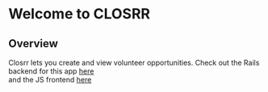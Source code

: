 # Welcome to CLOSRR

## Overview

Closrr lets you create and view volunteer opportunities.
Check out the Rails backend for this app [here](https://github.com/tbenis/volunteer-locations-api)
<br/>
and the JS frontend [here](https://github.com/tbenis/closerr-frontend)
